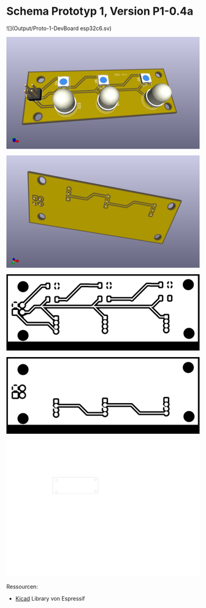 
# Schema Prototyp 1, Version P1-0.4a

![](Output/Proto-1-DevBoard esp32c6.sv)

![](Output/DB1-front.png)

![](Output/DB1-back.png)

![](Output/Proto-1-F_Cu.svg)

![](Output/Proto-1-B_Cu.svg)

![](Output/Proto-1-Edge_Cuts.svg)

Ressourcen:

- [Kicad](https://github.com/espressif/kicad-libraries) Library von Espressif
